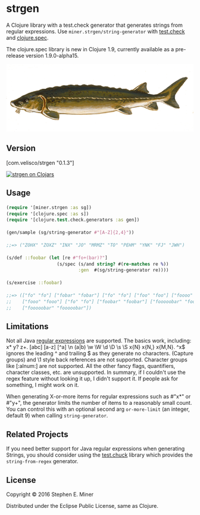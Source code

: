 # strgen

A Clojure library with a test.check generator that generates strings from regular
expressions.  Use `miner.strgen/string-generator` with [test.check][tc] and [clojure.spec][cs].  

The clojure.spec library is new in Clojure 1.9, currently available as a pre-release version
1.9.0-alpha15.

[tc]: https://github.com/clojure/test.check "test.check"
[cs]: http://clojure.org/guides/spec

![strgen](img/sturgeon.png)


## Version

\[com.velisco/strgen "0.1.3"]

[![strgen on Clojars][shield]][st]

[latest]: https://clojars.org/com.velisco/strgen/latest-version.svg "strgen on Clojars"
[shield]: https://img.shields.io/clojars/v/com.velisco/strgen.svg "strgen on Clojars"
[st]: https://clojars.org/com.velisco/strgen "strgen on Clojars"


## Usage

```clojure
(require '[miner.strgen :as sg])
(require '[clojure.spec :as s])
(require '[clojure.test.check.generators :as gen])

(gen/sample (sg/string-generator #"[A-Z]{2,4}"))

;;=> ("ZOHX" "ZOXZ" "INX" "JO" "MRMZ" "TO" "PEHM" "YNK" "FJ" "JWH")

(s/def ::foobar (let [re #"fo+(bar)?"] 
                   (s/spec (s/and string? #(re-matches re %))
                           :gen  #(sg/string-generator re))))
						   
(s/exercise ::foobar)

;;=> (["fo" "fo"] ["fobar" "fobar"] ["fo" "fo"] ["foo" "foo"] ["foooo" "foooo"] 
;;    ["fooo" "fooo"] ["fo" "fo"] ["foobar" "foobar"] ["fooooobar" "fooooobar"] 
;;    ["fooooobar" "fooooobar"])

```
 
## Limitations

Not all Java [regular expressions][re] are supported.  The basics work, including:
x* y? z+. [abc] [a-z] [^a] \n (a|b) \w \W \d \D \s \S x{N} x{N,} x{M,N}.  ^x$ ignores the leading
^ and trailing $ as they generate no characters.  (Capture groups) and \1 style back
references are not supported.  Character groups like [:alnum:] are not supported.  All the
other fancy flags, quantifiers, character classes, etc. are unsupported.  In summary, if I
couldn't use the regex feature without looking it up, I didn't support it.  If people ask
for something, I might work on it.

[re]: http://en.wikipedia.org/wiki/Regular_expression

When generating X-or-more items for regular expressions such as #"x*" or #"y+", the
generator limits the number of items to a reasonably small count.  You can control this with
an optional second arg `or-more-limit` (an integer, default 9) when calling
`string-generator`.


## Related Projects

If you need better support for Java regular expressions when generating Strings, you should
consider using the [test.chuck][chuck] library which provides the `string-from-regex`
generator.

[chuck]: https://github.com/gfredericks/test.chuck "test.chuck"


## License

Copyright © 2016 Stephen E. Miner

Distributed under the Eclipse Public License, same as Clojure.

